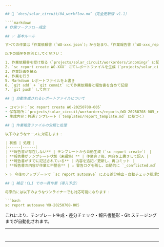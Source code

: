 ```yaml
---

## 📄 `docs/solar_circuit/04_workflow.md`（完全更新版 v1.1）

````markdown
# 作業ワークフロー規定

## ✅ 基本ルール

すべての作業は「作業依頼書（`WO-xxx.json`）」から始まり、「作業報告書（`WO-xxx_report.md`）」で終了します。

以下の順序を原則としてください：

1. 作業依頼書を受け取る（`projects/solar_circuit/workorders/incoming/` に配置）
2. `sc report create WO-XXX` にてレポートファイルを生成（`projects/solar_circuit/workorders/reports/` 内）
3. 作業計画を練る
4. 作業を行う
5. Markdown レポートファイルを上書き
6. `git add` + `git commit` にて作業依頼書と報告書を含めて記録
7. `git push` して完了

## 🧰 自動生成されるレポートファイルについて

- コマンド：`sc report create WO-20250708-005`
- 保存場所：`projects/solar_circuit/workorders/reports/WO-20250708-005_report.md`
- 生成内容：共通テンプレート（`templates/report_template.md` に基づく）

## 🧠 作業報告ファイルの分類と処理

以下のようなケースに対応します：

| 状態 | 処理 |
|------|------|
| **報告書が存在しない** | テンプレートから自動生成（`sc report create`） |
| **報告書がテンプレート状態（未編集）** | 作業完了後、内容を上書きして記入 |
| **報告書がすでに記述されている** | 内容を追記／更新し、再コミット |
| **報告書の内容が作業と不整合** | ⚠️ 警告ログを残し、自動的に `_conflicted.md` を出力予定（今後対応） |

> ✨ 今後のアップデートで `sc report autosave` による差分検出・自動チェック処理が導入される予定です。

## 📌 補足：CLI での一貫作業（導入予定）

将来的には以下のようなワンライナーでも対応可能になります：

```bash
sc report autosave WO-20250708-005
````

これにより、テンプレート生成・差分チェック・報告書整形・Git ステージングまでが自動化されます。

---
```


```

---
